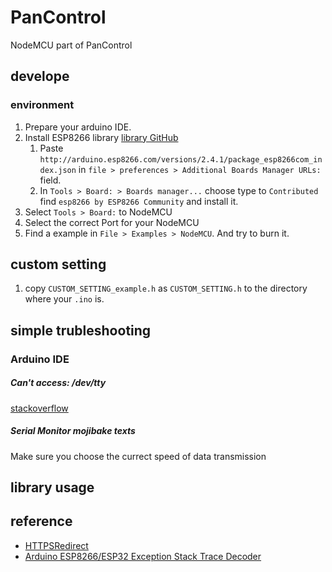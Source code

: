 # PanControl
NodeMCU part of PanControl

## develope
### environment
1. Prepare your arduino IDE.
2. Install ESP8266 library [library GitHub](https://github.com/esp8266/Arduino)
    1. Paste `http://arduino.esp8266.com/versions/2.4.1/package_esp8266com_index.json` in `file > preferences > Additional Boards Manager URLs: ` field.
    2. In `Tools > Board: > Boards manager...` choose type to `Contributed` find `esp8266 by ESP8266 Community` and install it.
3. Select `Tools > Board:` to NodeMCU
4. Select the correct Port for your NodeMCU
5. Find a example in `File > Examples > NodeMCU`. And try to burn it.

## custom setting
1. copy `CUSTOM_SETTING_example.h` as `CUSTOM_SETTING.h` to the directory where your `.ino` is.

## simple trubleshooting
### Arduino IDE
##### Can't access: /dev/tty
[stackoverflow](https://askubuntu.com/questions/210177/serial-port-terminal-cannot-open-dev-ttys0-permission-denied?utm_medium=organic&utm_source=google_rich_qa&utm_campaign=google_rich_qa)
##### Serial Monitor mojibake texts
Make sure you choose the currect speed of data transmission

## library usage

## reference
* [HTTPSRedirect](https://github.com/electronicsguy/ESP8266/tree/master/HTTPSRedirect)
* [Arduino ESP8266/ESP32 Exception Stack Trace Decoder](https://github.com/me-no-dev/EspExceptionDecoder)
